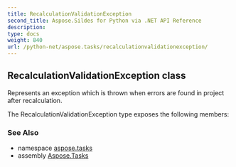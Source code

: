 ```yaml
---
title: RecalculationValidationException
second_title: Aspose.Sildes for Python via .NET API Reference
description: 
type: docs
weight: 840
url: /python-net/aspose.tasks/recalculationvalidationexception/
---
```


## RecalculationValidationException class

Represents an exception which is thrown when errors are found in project after recalculation.

The RecalculationValidationException type exposes the following members:

### See Also

* namespace [aspose.tasks](/tasks/python-net/aspose.tasks/)
* assembly [Aspose.Tasks](/tasks/python-net/)


